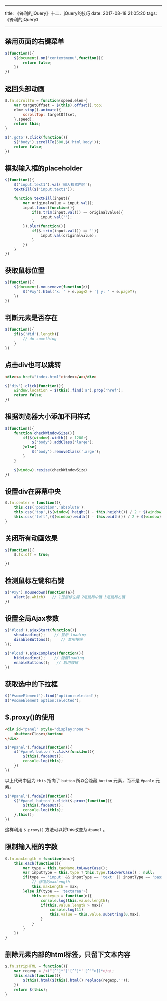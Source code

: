 
---

title: 《锋利的jQuery》十二、jQuery的技巧
date: 2017-08-18 21:05:20
tags: 《锋利的jQuery》

---

## 禁用页面的右键菜单

```js
$(function(){
    $(document).on('contextmenu',function(){
        return false;
    })
})
```

## 返回头部动画

```js
$.fn.scrollTo = function(speed,elem){
    var targetOffset = $(this).offset().top;
    elme.stop().animate({
        scrollTop: targetOffset,
    },speed);
    return this;
}

$('.goto').click(function(){
    $('body').scrollTo(500,$('html body'));
    return false;
})
```

## 模拟输入框的placeholder

```js
$(function(){
    $('input.text1').val('输入搜索内容');
    textFill($('input.text1'));

    function textFill(input){
        var originalvalue = input.val();
        input.focus(function(){
            if($.trim(input.val()) == originalvalue){
                input.val('');
            }
        }).blur(function(){
            if($.trim(input.val()) == ''){
                input.val(originalvalue);
            }
        })
    }
})
```

## 获取鼠标位置

```js
$(function(){
    $(document).mousemove(function(e){
        $('#xy').html('x: ' + e.pageX + '| y: ' + e.pageY);
    })
})
```

## 判断元素是否存在

```js
$(function(){
    if($('#id').length){
        // do something
    }
})
```

## 点击div也可以跳转

```html
<div><a href="index.html">index</a></div>
```

```js
$('div').click(function(){
    window.location = $(this).find('a').prop('href');
    return false;
})
```

## 根据浏览器大小添加不同样式

```js
$(function(){
    function checkWindowSize(){
        if($(window).width() > 1200){
            $('body').addClass('large');
        }else{
            $('body').removeClass('large');
        }
    }

    $(window).resize(checkWindowSize)
})
```

## 设置div在屏幕中央

```js
$.fn.center = function(){
    this.css('position','absolute');
    this.css('top',($(window).height() - this.height()) / 2 + $(window).scrollTop() + 'px' );
    this.css('left',($(window).width() - this.width()) / 2 + $(window).scrollLeft() + 'px' );
}
```

## 关闭所有动画效果

```js
$(function(){
    $.fx.off = true;

})
```

## 检测鼠标左键和右键

```js
$('#xy').mousedown(function(e){
    alert(e.which)   // 1是鼠标左键 2是鼠标中键 3是鼠标右键
})
```

## 设置全局Ajax参数

```js
$('#load').ajaxStart(function(){
    showLoading();    // 显示 loading
    disableButtons();    // 禁用按钮
});

$('#load').ajaxComplete(function(){
    hideLoading();    // 隐藏loading
    enableButtons();   // 启用按钮
})
```

## 获取选中的下拉框

```js
$('#someElement').find('option:selected');
$('#someElement option:selected');
```

## $.proxy()的使用

```html
<div id="panel" style="display:none;">
    <button>Close</button>
</div>
```

```js
$('#panel').fadeIn(function(){
    $('#panel button').click(function(){
        $(this).fadeOut();
        console.log(this);
    })
})
```
以上代码中因为 `this` 指向了 `button` 所以会隐藏 `button` 元素，而不是 `#panle` 元素。

```js
$('#panel').fadeIn(function(){
    $('#panel button').click($.proxy(function(){
        $(this).fadeOut();
        console.log(this);
    },this));
})
```

这样利用 `$.proxy()` 方法可以将this改变为 `#panel` 。


## 限制输入框的字数

```js
$.fn.maxLength = function(max){
    this.each(function(){
        var type = this.tagName.toLowerCase();
        var inputType = this.type ? this.type.toLowerCase() : null;
        if(type == 'input' && inputType == 'text' || inputType == 'password'){
            // 标准的maxLength
            this.maxLength = max;
        }else if(type == 'textarea'){
            this.onkeyup = function(e){
                console.log(this.value.length);
                if(this.value.length > max){
                    console.log(11);
                    this.value = this.value.substring(0,max);
                }
            }
        }
    })
}
```

## 删除元素内部的html标签，只留下文本内容

```js
$.fn.stripHTML = function(){
    var regexp = /<("[^"]*"|'[^']*'|[^'">])*>/gi;
    this.each(function(){
        $(this).html($(this).html().replace(regexp,''));
    })
    return $(this);
}
```
